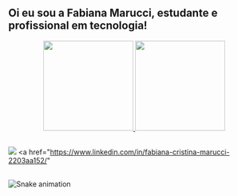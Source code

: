 

<!--
**Fabmarucci/fabmarucci** is a ✨ _special_ ✨ repository because its `README.md` (this file) appears on your GitHub profile.

Here are some ideas to get you started:

- 🔭Atualmente estou trabalhando em QA
- -->

## Oi eu sou a Fabiana Marucci, estudante e profissional em tecnologia!
<div align="center">
  <a href="https://github.com/fabmarucci">
  <img height="180em" src="https://github-readme-stats.vercel.app/api?username=fabmarucci&show_icons=true&theme=dracula&include_all_commits=true&count_private=true"/>
  <img height="180em" src="https://github-readme-stats.vercel.app/api/top-langs/?username=fabmarucci&layout=compact&langs_count=7&theme=dracula"/>
</div>

  
  ##
 
<div> 

  <a href = "mailto:fabmarucci@gmail.com"><img src="https://img.shields.io/badge/-Gmail-%23333?style=for-the-badge&logo=gmail&logoColor=white" target="_blank"></a>
  <a href="https://www.linkedin.com/in/fabiana-cristina-marucci-2203aa152/"
<div align="center">
</div>
  
  ##
  ![Snake animation](https://github.com/fabmarucci/fabmarucci/blob/output/github-contribution-grid-snake.svg)

